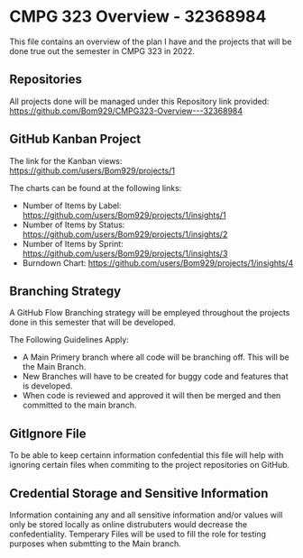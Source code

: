 # CMPG 323 Overview - 32368984
This file contains an overview of the plan I have and the projects that will be done true out the semester in CMPG 323 in 2022.


## Repositories
All projects done will be managed under this Repository link provided:<br />
https://github.com/Bom929/CMPG323-Overview---32368984

## GitHub Kanban Project
The link for the Kanban views:<br />
https://github.com/users/Bom929/projects/1

The charts can be found at the following links:
* Number of Items by Label: https://github.com/users/Bom929/projects/1/insights/1
* Number of Items by Status: https://github.com/users/Bom929/projects/1/insights/2
* Number of Items by Sprint: https://github.com/users/Bom929/projects/1/insights/3
* Burndown Chart: https://github.com/users/Bom929/projects/1/insights/4

## Branching Strategy
A GitHub Flow Branching strategy will be empleyed throughout the projects done in this semester that will be developed.

The Following Guidelines Apply:<br />
* A Main Primery branch where all code will be branching off. This will be the Main Branch.<br />
* New Branches will have to be created for buggy code and features that is developed.<br />
* When code is reviewed and approved it will then be merged and then committed to the main branch.<br />

## GitIgnore File
To be able to keep certainn information confedential this file will help with ignoring certain files when commiting to the project repositories on GitHub.


## Credential Storage and Sensitive Information
Information containing any and all sensitive information and/or values will only be stored locally as online distrubuters would decrease the confedentiality.
Temperary Files will be used to fill the role for testing purposes when submtting to the Main branch.
